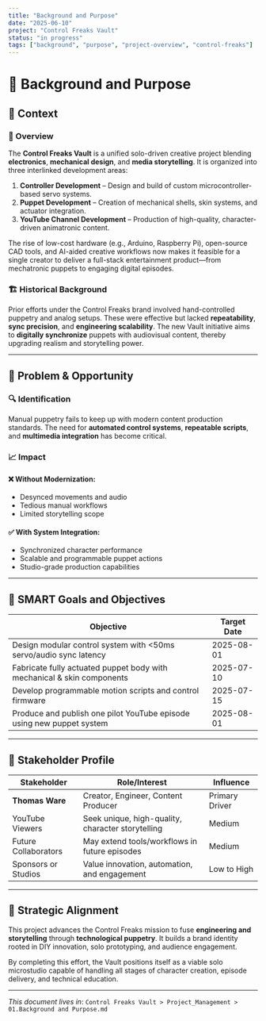 ```yaml
---
title: "Background and Purpose"
date: "2025-06-10"
project: "Control Freaks Vault"
status: "in progress"
tags: ["background", "purpose", "project-overview", "control-freaks"]
---
```


# 🧩 Background and Purpose

## 📍 Context

### 🎯 Overview

The **Control Freaks Vault** is a unified solo-driven creative project blending **electronics**, **mechanical design**, and **media storytelling**. It is organized into three interlinked development areas:

1. **Controller Development** – Design and build of custom microcontroller-based servo systems.
2. **Puppet Development** – Creation of mechanical shells, skin systems, and actuator integration.
3. **YouTube Channel Development** – Production of high-quality, character-driven animatronic content.

The rise of low-cost hardware (e.g., Arduino, Raspberry Pi), open-source CAD tools, and AI-aided creative workflows now makes it feasible for a single creator to deliver a full-stack entertainment product—from mechatronic puppets to engaging digital episodes.

### 🏗️ Historical Background

Prior efforts under the Control Freaks brand involved hand-controlled puppetry and analog setups. These were effective but lacked **repeatability**, **sync precision**, and **engineering scalability**. The new Vault initiative aims to **digitally synchronize** puppets with audiovisual content, thereby upgrading realism and storytelling power.

---

## 🚨 Problem & Opportunity

### 🔍 Identification

Manual puppetry fails to keep up with modern content production standards. The need for **automated control systems**, **repeatable scripts**, and **multimedia integration** has become critical.

### 📈 Impact

#### ❌ Without Modernization:

- Desynced movements and audio
- Tedious manual workflows
- Limited storytelling scope

#### ✅ With System Integration:

- Synchronized character performance
- Scalable and programmable puppet actions
- Studio-grade production capabilities

---

## 🎯 SMART Goals and Objectives

| Objective                                                                 | Target Date |
|---------------------------------------------------------------------------|-------------|
| Design modular control system with <50ms servo/audio sync latency         | 2025-08-01  |
| Fabricate fully actuated puppet body with mechanical & skin components    | 2025-07-10  |
| Develop programmable motion scripts and control firmware                  | 2025-07-15  |
| Produce and publish one pilot YouTube episode using new puppet system     | 2025-08-01  |

---

## 🧠 Stakeholder Profile

| Stakeholder            | Role/Interest                                   | Influence      |
|------------------------|--------------------------------------------------|----------------|
| **Thomas Ware**        | Creator, Engineer, Content Producer              | Primary Driver |
| YouTube Viewers        | Seek unique, high-quality, character storytelling| Medium         |
| Future Collaborators   | May extend tools/workflows in future episodes   | Medium         |
| Sponsors or Studios    | Value innovation, automation, and engagement    | Low to High    |

---

## 🎯 Strategic Alignment

This project advances the Control Freaks mission to fuse **engineering and storytelling** through **technological puppetry**. It builds a brand identity rooted in DIY innovation, solo prototyping, and audience engagement.

By completing this effort, the Vault positions itself as a viable solo microstudio capable of handling all stages of character creation, episode delivery, and technical education.

---

*This document lives in*: `Control Freaks Vault > Project_Management > 01.Background and Purpose.md`

